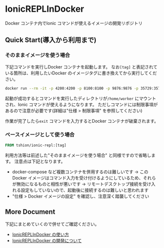 # IonicREPLInDocker
Docker コンテナ内でIonic コマンドが使えるイメージの開発リポジトリ


## Quick Start(導入から利用まで)
### そのままイメージを使う場合
下記コマンドを実行しDocker コンテナを起動します。
なお```[tag]``` と表記されている箇所は、利用したいDocker のイメージタグに書き換えてから実行してください。

``` bash
docker run --rm -it -p 4200:4200 -p 8100:8100 -p 9876:9876 -p 35729:35729 -p 53703:53703 -v $(pwd):/home/worker tshion/ionic-repl:[tag]
```

起動が成功するとコマンドを実行したディレクトリが```/home/worker``` にマウントされ、Ionic コマンドが使えるようになります。
ただしコマンドには制限事項があるので注意が必要です(詳細は"仕様 > 制限事項" を参照してください)

作業が完了したら```exit``` コマンドを入力するとDocker コンテナが破棄されます。

### ベースイメージとして使う場合
``` dockerfile
FROM tshion/ionic-repl:[tag]
```

利用方法等は前述した"そのままイメージを使う場合" と同様ですので省略します。
注意点は下記となります。

* docker-compose など複数コンテナを併用するのは難しいです
→ このDocker イメージはコマンド入力を受け付けるようにしているため、それらが無効になるものと相性が悪いです
→ リモートデスクトップ接続を受け入れる設定もしていないので、起動後に接続するのは難しいと思われます
* "仕様 > Docker イメージの設定" を確認し、注意深く踏襲してください



## More Document
下記にまとめていくので併せてご確認ください。

* [IonicREPLInDocker の使い方](https://mokumokulog.netlify.com/tech/20191117110929)
* [IonicREPLInDocker の開発について](https://mokumokulog.netlify.com/tech/20191117122300)
